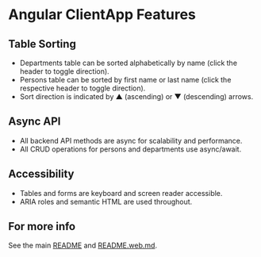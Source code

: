 # Angular ClientApp Features

## Table Sorting
- Departments table can be sorted alphabetically by name (click the header to toggle direction).
- Persons table can be sorted by first name or last name (click the respective header to toggle direction).
- Sort direction is indicated by ▲ (ascending) or ▼ (descending) arrows.

## Async API
- All backend API methods are async for scalability and performance.
- All CRUD operations for persons and departments use async/await.

## Accessibility
- Tables and forms are keyboard and screen reader accessible.
- ARIA roles and semantic HTML are used throughout.

## For more info
See the main [README](../../README.md) and [README.web.md](../../README.web.md).
